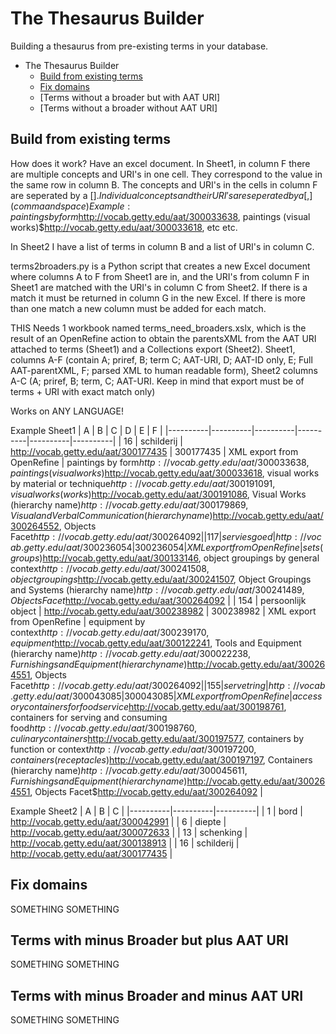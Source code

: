 # The Thesaurus Builder
Building a thesaurus from pre-existing terms in your database.



- The Thesaurus Builder
  - [Build from existing terms](#build-from-existing-terms)
  - [Fix domains](#fix-domains)
  - [Terms without a broader but with AAT URI]
  - [Terms without a broader without AAT URI]

 ## Build from existing terms

How does it work?
Have an excel document. In Sheet1, in column F there are multiple concepts and URI's in one cell. They correspond to the value in the same row in column B. The concepts and URI's in the cells in column F are seperated by a [$]. Individual concepts and their URI's are seperated by a [ ,] (comma and space) 
Example: paintings by form$http://vocab.getty.edu/aat/300033638, paintings (visual works)$http://vocab.getty.edu/aat/300033618, etc etc. 

In Sheet2 I have a list of terms in column B and a list of URI's in column C. 

terms2broaders.py is a Python script that creates a new Excel document where columns A to F from Sheet1 are in, and the URI's from column F in Sheet1 are matched with the URI's in column C from Sheet2. If there is a match it must be returned in column G in the new Excel. If there is more than one match a new column must be added for each match.

THIS Needs 1 workbook named terms_need_broaders.xslx, which is the result of an OpenRefine action to obtain the parentsXML from the AAT URI attached to terms (Sheet1) and a Collections export (Sheet2). Sheet1, columns A-F (contain A; priref, B; term C; AAT-URI, D; AAT-ID only, E; Full AAT-parentXML, F; parsed XML to human readable form), Sheet2 columns A-C (A; priref, B; term, C; AAT-URI. Keep in mind that export must be of terms + URI with exact match only)

Works on ANY LANGUAGE!

Example Sheet1
| A | B | C | D | E | F |
|----------|----------|----------|----------|----------|----------|
| 16   | schilderij  | http://vocab.getty.edu/aat/300177435   | 300177435   | XML export from OpenRefine   | paintings by form$http://vocab.getty.edu/aat/300033638, paintings (visual works)$http://vocab.getty.edu/aat/300033618, visual works by material or technique$http://vocab.getty.edu/aat/300191091, visual works (works)$http://vocab.getty.edu/aat/300191086, Visual Works (hierarchy name)$http://vocab.getty.edu/aat/300179869, Visual and Verbal Communication (hierarchy name)$http://vocab.getty.edu/aat/300264552, Objects Facet$http://vocab.getty.edu/aat/300264092   |
| 117   | serviesgoed   | http://vocab.getty.edu/aat/300236054   | 300236054   | XML export from OpenRefine   | sets (groups)$http://vocab.getty.edu/aat/300133146, object groupings by general context$http://vocab.getty.edu/aat/300241508, object groupings$http://vocab.getty.edu/aat/300241507, Object Groupings and Systems (hierarchy name)$http://vocab.getty.edu/aat/300241489, Objects Facet$http://vocab.getty.edu/aat/300264092   |
| 154   | persoonlijk object   | http://vocab.getty.edu/aat/300238982   | 300238982   | XML export from OpenRefine   | equipment by context$http://vocab.getty.edu/aat/300239170, equipment$http://vocab.getty.edu/aat/300122241, Tools and Equipment (hierarchy name)$http://vocab.getty.edu/aat/300022238, Furnishings and Equipment (hierarchy name)$http://vocab.getty.edu/aat/300264551, Objects Facet$http://vocab.getty.edu/aat/300264092   |
| 155   | servetring   | http://vocab.getty.edu/aat/300043085   | 300043085   | XML export from OpenRefine   | accessory containers for food service$http://vocab.getty.edu/aat/300198761, containers for serving and consuming food$http://vocab.getty.edu/aat/300198760, culinary containers$http://vocab.getty.edu/aat/300197577, containers by function or context$http://vocab.getty.edu/aat/300197200, containers (receptacles)$http://vocab.getty.edu/aat/300197197, Containers (hierarchy name)$http://vocab.getty.edu/aat/300045611, Furnishings and Equipment (hierarchy name)$http://vocab.getty.edu/aat/300264551, Objects Facet$http://vocab.getty.edu/aat/300264092   |



Example Sheet2
| A | B | C |
|----------|----------|----------|
| 1   | bord  | http://vocab.getty.edu/aat/300042991   |
| 6   | diepte   | http://vocab.getty.edu/aat/300072633   |
| 13   | schenking   | http://vocab.getty.edu/aat/300138913   |
| 16   | schilderij   | http://vocab.getty.edu/aat/300177435   |



 ## Fix domains

 SOMETHING SOMETHING

 ## Terms with minus Broader but plus AAT URI

  SOMETHING SOMETHING

 ## Terms with minus Broader and minus AAT URI

  SOMETHING SOMETHING
